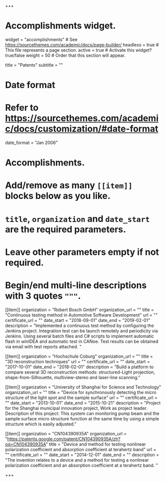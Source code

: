 +++
# Accomplishments widget.
widget = "accomplishments"  # See https://sourcethemes.com/academic/docs/page-builder/
headless = true  # This file represents a page section.
active = true  # Activate this widget? true/false
weight = 50  # Order that this section will appear.

title = "Patents"
subtitle = ""

# Date format
#   Refer to https://sourcethemes.com/academic/docs/customization/#date-format
date_format = "Jan 2006"

# Accomplishments.
#   Add/remove as many `[[item]]` blocks below as you like.
#   `title`, `organization` and `date_start` are the required parameters.
#   Leave other parameters empty if not required.
#   Begin/end multi-line descriptions with 3 quotes `"""`.

[[item]]
  organization = "Robert Bosch GmbH"
  organization_url = ""
  title = "Continuous testing method in Automotive Software Development"
  url = ""
  certificate_url = ""
  date_start = "2018-09-01"
  date_end = "2019-02-01"
  description = "Implemented a continuous test method by configuring the Jenkins project. Integration test can be launch remotely and periodicity via Jenkins. Using several batch files and C# scripts to implement automatic flash in winIDEA and automatic test in CANoe. Test results can be obtained via email with test reports attached. "

[[item]]
  organization = "Hochschule Coburg"
  organization_url = ""
  title = "3D reconstruction techniques"
  url = ""
  certificate_url = ""
  date_start = "2017-10-01"
  date_end = "2018-02-01"
  description = "Build a platform to compare several 3D reconstruction methods: structured-Light projection, shape-from-Silhouette, multiview-stereo and laser-line scanning."
  
[[item]]
  organization = "University of Shanghai for Science and Technology"
  organization_url = ""
  title = "Device for synchronously detecting the micro structure of the light spot and the sample surface"
  url = ""
  certificate_url = ""
  date_start = "2013-10-01"
  date_end = "2015-10-21"
  description = "Project for the Shanghai municipal innovation project, Work as project leader.
Description of this project: This system can monitoring pump beam and the sample surface micro structure function at the same time by using a simple structure which is easily adjusted."

[[item]]
  organization = "CN104390935A"
  organization_url = "https://patents.google.com/patent/CN104390935A/zh?oq=CN104390935A"
  title = "Device and method for testing nonlinear polarization coefficient and absorption coefficient at terahertz band"
  url = ""
  certificate_url = ""
  date_start = "2014-12-01"
  date_end = ""
  description = "The invention relates to a device and a method for testing a nonlinear polarization coefficient and an absorption coefficient at a terahertz band. "
  
+++
